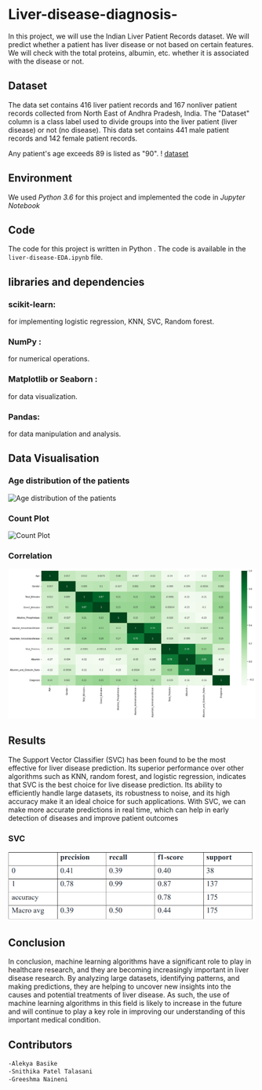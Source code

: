# Liver-disease-diagnosis-

In this project, we will use the Indian Liver Patient Records dataset. We will predict whether a patient has liver disease or not based on certain features. We will check with the total proteins, albumin, etc. whether it is associated with the disease or not.

## Dataset
The data set contains 416 liver patient records and 167 nonliver patient records collected from North East of Andhra Pradesh, India. The "Dataset" column is a class label used to divide groups into the liver patient (liver disease) or not (no disease). This data set contains 441 male patient records and 142 female patient records.

Any patient's age exceeds 89 is listed as "90".
! [dataset](https://user-images.githubusercontent.com/115123767/236369576-d24f0e0f-2b6f-412f-9c9a-316adbea011d.png)


## Environment
We used *Python 3.6* for this project and implemented the code in *Jupyter Notebook*


## Code
The code for this project is written in Python . The code is available in the `liver-disease-EDA.ipynb` file.

## libraries and dependencies 

### scikit-learn:
for implementing logistic regression, KNN, SVC, Random forest.
### NumPy :
for numerical operations.
### Matplotlib or Seaborn : 
for data visualization.
### Pandas:
for data manipulation and analysis.
 
## Data Visualisation
### Age distribution of the patients
![Age distribution of the patients](https://user-images.githubusercontent.com/115123767/236368862-e6358cdd-d969-4352-a22d-d65eefda8390.png)

### Count Plot
![Count Plot](https://user-images.githubusercontent.com/115123767/236368873-6a094e40-61b5-4e7b-972d-eec4237a477c.png)

### Correlation
![Correlation](Correlation.png)

## Results
The Support Vector Classifier (SVC) has been found to be the most effective for liver disease prediction. Its superior performance over other algorithms such as KNN, random forest, and logistic regression, indicates that SVC is the best choice for live disease prediction. Its ability to efficiently handle large datasets, its robustness to noise, and its high accuracy make it an ideal choice for such applications. With SVC, we can make more accurate predictions in real time, which can help in early detection of diseases and improve patient outcomes

### SVC
![SVC](svc.png)


## Conclusion
In conclusion, machine learning algorithms have a significant role to play in healthcare research, and they are becoming increasingly important in liver disease research. By analyzing large datasets, identifying patterns, and making predictions, they are helping to uncover new insights into the causes and potential treatments of liver disease. As such, the use of machine learning algorithms in this field is likely to increase in the future and will continue to play a key role in improving our understanding of this important medical condition.

## Contributors

	-Alekya Basike
	-Snithika Patel Talasani
	-Greeshma Naineni


